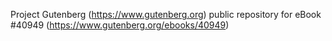 Project Gutenberg (https://www.gutenberg.org) public repository for eBook #40949 (https://www.gutenberg.org/ebooks/40949)
